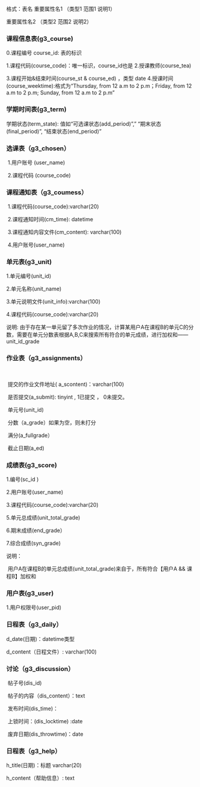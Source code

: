 ﻿格式：表名
重要属性名1	（类型1		范围1		说明1）

重要属性名2	（类型2		范围2		说明2）

 

### 课程信息表(g3_course)

0.课程编号 course_id: 表的标识

1.课程代码(course_code)：唯一标识，course_id也是
2.授课教师(course_tea)

3.课程开始&结束时间(course_st & course_ed) ，类型 date
4.授课时间(course_weektime):格式为“Thursday, from 12 a.m to 2 p.m；Friday, from 12 a.m to 2 p.m; Sunday, from 12 a.m to 2 p.m”

### 学期时间表(g3_term)

学期状态(term_state): 值如“可选课状态(add_period)”,” “期末状态(final_period)”, “结束状态(end_period)”

### 选课表（g3_chosen）

​		1.用户账号 (user_name)

​		2.课程代码 (course_code)

### 课程通知表（g3_coumess）

​	1.课程代码(course_code):varchar(20)

​	2.课程通知时间(cm_time): datetime

​	3.课程通知内容文件(cm_content): varchar(100)

​	4.用户账号(user_name)



### 单元表(g3_unit)

1.单元编号(unit_id)

2.单元名称(unit_name)

3.单元说明文件(unit_info):varchar(100)

4.课程代码(course_code):varchar(20)

说明: 由于存在某一单元留了多次作业的情况，计算某用户A在课程B的单元C的分数，需要在单元分数表根据A,B,C来搜索所有符合的单元成绩，进行加权和——unit_id_grade



### 作业表（g3_assignments）

​	

​	提交的作业文件地址( a_scontent)：varchar(100)

​	是否提交(a_submit): tinyint , 1已提交 ， 0未提交。

​	单元号(unit_id)

​	分数（a_grade）如果为空，则未打分

​	满分(a_fullgrade）

​	截止日期(a_ed)



### 成绩表(g3_score)

1.编号(sc_id )    

2.用户账号(user_name)

3.课程代码(course_code):varchar(20)

5.单元总成绩(unit_total_grade)

6.期末成绩(end_grade）

7.综合成绩(syn_grade)



说明：

​	用户A在课程B的单元总成绩(unit_total_grade)来自于，所有符合【用户A && 课程B】加权和



### 用户表(g3_user)

1.用户权限号(user_pid)

 

### 日程表（g3_daily）

d_date(日期)：datetime类型

d_content（日程文件）: varchar(100)





### 讨论（g3_discussion）

​	帖子号(dis_id)

​	帖子的内容（dis_content）：text

​	发布时间(dis_time)：

​	上锁时间：(dis_locktime) :date

​	废弃日期(dis_throwtime)：date



### 日程表（g3_help）

h_title(日期)：标题 varchar(20)

h_content（帮助信息）: text

